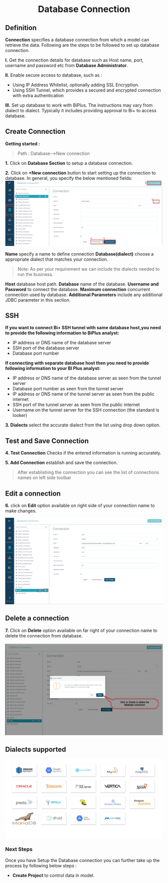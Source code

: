 <center><h1>Database Connection</h1></center>

## Definition 

   **Connection** specifies a database connection from which a model can retrieve the data. Following are the steps to be followed to set up database connection.
    
**I.**  Get the connection details for database such as Host name, port, username and password etc from **Database Administrator**.

**II.** Enable secure access to database, such as :
  -  Using  IP Address Whitelist, optionally adding SSL Encryption.
  - Using SSH Tunnel, which provides a secured and encrypted connection with extra authentication
  
**III.** Set up database to work with BiPlus. The instructions may vary from dialect to dialect. Typically it includes providing approval to Bi+ to access database.

 ## Create Connection
 
**Getting started :**

>Path : Database-->New connection

 **1.** Click on **Database Section** to setup a database connection.

 **2.** Click on **+New connection**  button to start setting up the connection to database. In general, you specify the below mentioned fields:
 ![enter image description here](https://raw.githubusercontent.com/sv18042016/fp1/master/images/demo%20image.png)

 **Name** specify a name to define connection
 **Database(dialect)** choose a appropriate dialect that matches your connection. 
>Note: As per your requirement we can include the dialects needed to run the business.

**Host**  database host path.
**Database** name of the database.
**Username and Password** to connect the database.
**Maximum connection** concurrent connection used by  database.
**Additional Parameters** include any additional JDBC parameter in this section.

## SSH 

 **If you want to connect Bi+ SSH tunnel with same database host,you need to provide the following information to BiPlus analyst:**
 
  - IP address or DNS name of the database server
  - SSH port of the database server
  - Database port number
  
**If connecting with separate database host then you need to provide following information to your BI Plus analyst:**
  
  - IP address or DNS name of the database server as seen from the   tunnel server
  - Database port number as seen from the tunnel server
  - IP address or DNS name of the tunnel server as seen from the public internet
  - SSH port of the tunnel server as seen from the public internet
  - Username on the tunnel server for the SSH connection (the standard is looker)
  
**3. Dialects** select the accurate dialect from the list using drop down option.

## Test and Save Connection

**4. Test Connection** Checks if the entered information is running accurately.

**5. Add Connection** establish and save the connection.

>After establishing the connection you can see the list of connections names on left side toolbar

## Edit a connection

   **6.** click on **Edit** option available on right side of your connection name to make changes.
   
![enter image description here](https://raw.githubusercontent.com/sv18042016/fp1/eae5d23007893f45fcaab8db33c5a707e1a7911a/images/edit_conn.png)

## Delete a connection

**7.** Click on **Delete** option available on far right of your connection name to delete the connection from database.

![enter image description here](https://raw.githubusercontent.com/sv18042016/fp1/eae5d23007893f45fcaab8db33c5a707e1a7911a/images/del_conn.png)

##  Dialects supported

![enter image description here](https://raw.githubusercontent.com/sv18042016/fp1/3bbaa9982fbbf193443bb882f359d2b1cf683390/images/dialects.png)	

### Next Steps

Once you have Setup the Database connection you can further take up the process by following below steps :

  - **Create Project** to control data in model.
 
<!--stackedit_data:
eyJoaXN0b3J5IjpbLTc2MDAwMDE2NCwtMjQ0OTYxNDE2LDE1Mz
E5NDU2MDEsMjEwNDcwMjA0LC0xMzk3NjkzNDI2LC0xNzUwMjg3
NjUzXX0=
-->